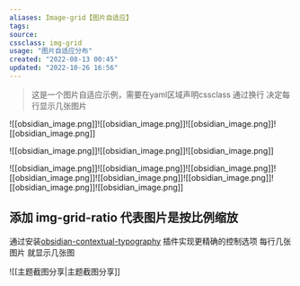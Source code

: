 ```yaml
---
aliases: Image-grid【图片自适应】
tags: 
source:
cssclass: img-grid  
usage: "图片自适应分布"
created: "2022-08-13 00:45"
updated: "2022-10-26 16:56"
---
```



>  这是一个图片自适应示例，需要在yaml区域声明cssclass
>  通过换行 决定每行显示几张图片
>

![[obsidian_image.png]]![[obsidian_image.png]]![[obsidian_image.png]]![[obsidian_image.png]]

![[obsidian_image.png]]![[obsidian_image.png]]![[obsidian_image.png]]

![[obsidian_image.png]]![[obsidian_image.png]]![[obsidian_image.png]]![[obsidian_image.png]]![[obsidian_image.png]]![[obsidian_image.png]]![[obsidian_image.png]]![[obsidian_image.png]]

## 添加 img-grid-ratio 代表图片是按比例缩放
通过安装[obsidian-contextual-typography](obsidian://show-plugin?id=obsidian-contextual-typography)
插件实现更精确的控制选项
每行几张图片 就显示几张图

![[主题截图分享|主题截图分享]]


